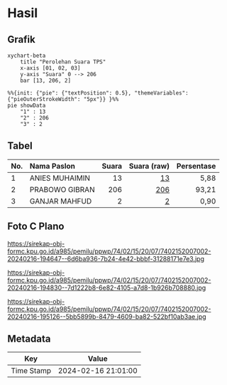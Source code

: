 # Hasil

## Grafik

```mermaid
xychart-beta
    title "Perolehan Suara TPS"
    x-axis [01, 02, 03]
    y-axis "Suara" 0 --> 206
    bar [13, 206, 2]
```

```mermaid
%%{init: {"pie": {"textPosition": 0.5}, "themeVariables": {"pieOuterStrokeWidth": "5px"}} }%%
pie showData
    "1" : 13
    "2" : 206
    "3" : 2
```

## Tabel

| No. | Nama Paslon    | Suara | Suara (raw) | Persentase |
|:--- |:-------------- | -----:| -----------:| ----------:|
| 1   | ANIES MUHAIMIN | 13    | [13][p-1]   | 5,88       |
| 2   | PRABOWO GIBRAN | 206   | [206][p-2]  | 93,21      |
| 3   | GANJAR MAHFUD  | 2     | [2][p-3]    | 0,90       |


[p-1]: https://github.com/gigit-pemilu/pemilu-2024-74-sulawesi-tenggara/blob/main/pilpres/hitung-suara/sub/74-sulawesi-tenggara/sub/02-konawe/sub/15-tongauna/sub/2007-asao/sub/002-tps/sub/paslon-1.txt
[p-2]: https://github.com/gigit-pemilu/pemilu-2024-74-sulawesi-tenggara/blob/main/pilpres/hitung-suara/sub/74-sulawesi-tenggara/sub/02-konawe/sub/15-tongauna/sub/2007-asao/sub/002-tps/sub/paslon-2.txt
[p-3]: https://github.com/gigit-pemilu/pemilu-2024-74-sulawesi-tenggara/blob/main/pilpres/hitung-suara/sub/74-sulawesi-tenggara/sub/02-konawe/sub/15-tongauna/sub/2007-asao/sub/002-tps/sub/paslon-3.txt

## Foto C Plano

https://sirekap-obj-formc.kpu.go.id/a985/pemilu/ppwp/74/02/15/20/07/7402152007002-20240216-194647--6d6ba936-7b24-4e42-bbbf-31288171e7e3.jpg

https://sirekap-obj-formc.kpu.go.id/a985/pemilu/ppwp/74/02/15/20/07/7402152007002-20240216-194830--7d1222b8-6e82-4105-a7d8-1b926b708880.jpg

https://sirekap-obj-formc.kpu.go.id/a985/pemilu/ppwp/74/02/15/20/07/7402152007002-20240216-195126--5bb5899b-8479-4609-ba82-522bf10ab3ae.jpg


## Metadata

| Key        | Value               |
| ---------- | ------------------- |
| Time Stamp | 2024-02-16 21:01:00 |



